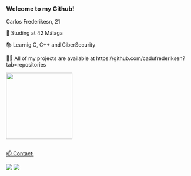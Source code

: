 ### Welcome to my Github!

Carlos Frederikesn, 21
<p> 🔭 Studing at 42 Málaga <p/>
<p> 📚 Learnig C, C++ and CiberSecurity <p/>
<p> 👨‍💻 All of my projects are available at https://github.com/cadufrederiksen?tab=repositories </p>
<div>
  <a href="https://github.com/cadufrederiksen">
  <img height="180em" src="https://github-readme-stats.vercel.app/api/top-langs/?username=cadufrederiksen&layout=compact&langs_count=7&theme=dark"/>
</div>

  ##
 
<div> 
<p> 📫 Contact:</p>
  <a href = "mailto:cadu.riksen@gmail.com"><img src="https://img.shields.io/badge/-Gmail-%23333?style=for-the-badge&logo=gmail&logoColor=white" target="_blank"></a>
  <a href="https://www.linkedin.com/in/carlos-eduardo-marques-frederiksen-568113251" target="_blank"><img src="https://img.shields.io/badge/-LinkedIn-%230077B5?style=for-the-badge&logo=linkedin&logoColor=white" target="_blank"></a> 
  
</div>
